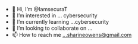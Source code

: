 - 👋 Hi, I’m @IamsecuraT
- 👀 I’m interested in ... cybersecurity
- 🌱 I’m currently learning ...cybersecurity
- 💞️ I’m looking to collaborate on ...
- 📫 How to reach me ...sharineowens@gmail.com

<!---
IamsecuraT/IamsecuraT is a ✨ special ✨ repository because its `README.md` (this file) appears on your GitHub profile.
You can click the Preview link to take a look at your changes.
--->

